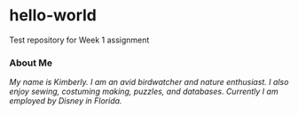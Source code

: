 # hello-world
Test repository for Week 1 assignment

### About Me
*My name is Kimberly.  I am an avid birdwatcher and nature enthusiast.  I also enjoy sewing, costuming making, puzzles, and databases.  Currently I am employed by Disney in Florida.*
